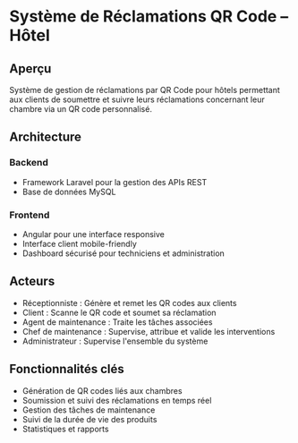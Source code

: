 # Système de Réclamations QR Code – Hôtel

## Aperçu
Système de gestion de réclamations par QR Code pour hôtels permettant aux clients de soumettre et suivre leurs réclamations concernant leur chambre via un QR code personnalisé.

## Architecture

### Backend
- Framework Laravel pour la gestion des APIs REST
- Base de données MySQL

### Frontend
- Angular pour une interface responsive
- Interface client mobile-friendly
- Dashboard sécurisé pour techniciens et administration

## Acteurs
- Réceptionniste : Génère et remet les QR codes aux clients
- Client : Scanne le QR code et soumet sa réclamation
- Agent de maintenance : Traite les tâches associées
- Chef de maintenance : Supervise, attribue et valide les interventions
- Administrateur : Supervise l'ensemble du système

## Fonctionnalités clés
- Génération de QR codes liés aux chambres
- Soumission et suivi des réclamations en temps réel
- Gestion des tâches de maintenance
- Suivi de la durée de vie des produits
- Statistiques et rapports 